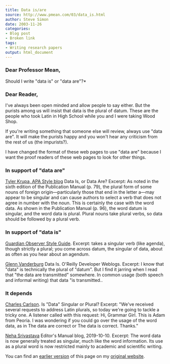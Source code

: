 ```yaml
---
title: Data is/are
source: http://www.pmean.com/03/data_is.html
author: Steve Simon
date: 2003-11-26
categories:
- Blog post
- Broken link
tags:
- Writing research papers
output: html_document
---
```


### Dear Professor Mean, 

Should I write "data is" or "data are"?*

### Dear Reader,

I've always been open minded and allow people to say either. But the purists among us will insist that data is the plural of datum. These are the people who took Latin in High School while you and I were taking Wood Shop.

If you're writing something that someone else will review, always use "data are". It will make the purists happy and you won't hear any criticism from the rest of us (the impurists?).

I have changed the format of these web pages to use "data are" because I want the proof readers of these web pages to look for other things.

### In support of "data are"

[Tyler Krupa, APA Style blog][kru1] Data Is, or Data Are? Excerpt: As noted in the sixth edition of the Publication Manual (p. 79), the plural form of some nouns of foreign origin—particularly those that end in the letter a—may appear to be singular and can cause authors to select a verb that does not agree in number with the noun. This is certainly the case with the word data. As shown in the Publication Manual (p. 96), the word datum is singular, and the word data is plural. Plural nouns take plural verbs, so data should be followed by a plural verb.

### In support of "data is"

[Guardian Observer Style Guide][gua1]. Excerpt: takes a singular verb (like agenda), though strictly a plural; you come across datum, the singular of data, about as often as you hear about an agendum.

[Glenn Vanderburg][van1] Data Is. O'Reilly Developer Weblogs. Excerpt: I know that "data" is technically the plural of "datum". But I find it jarring when I read that "the data are transmitted" somewhere. In common usage (both speech and informal writing) that data "is transmitted..

### It depends

[Charles Carlson][car1]. Is "Data" Singular or Plural? Excerpt: "We've received several requests to address Latin plurals, so today we're going to tackle a tricky one. A listener called with this request: Hi, Grammar Girl. This is Adam from Peoria. I was wondering if you could go over the usage of the word data, as in The data are correct or The data is correct. Thanks."

[Neha Srivastava][sri1] Editor's Manual blog, 2019-10-10. Excerpt: The word data is now generally treated as singular, much like the word information. Its use as a plural word is now restricted mainly to academic and scientific writing.

You can find an [earlier version][sim1] of this page on my [original website][sim2].

[sim1]: http://www.pmean.com/03/data_is.html
[sim2]: http://www.pmean.com/original_site.html


[car1]: http://grammar.quickanddirtytips.com/is-data-singular-or-plural.aspx
[gua1]: https://www.theguardian.com/guardian-observer-style-guide-d
[kru1]: https://blog.apastyle.org/apastyle/2012/07/data-is-or-data-are.html
[sri1]: https://editorsmanual.com/articles/data-singular-or-plural/
[van1]: http://www.oreillynet.com/windows/blog/2003/01/data_is.html
